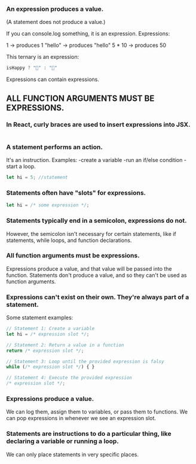 ### An expression produces a value.
(A statement does not produce a value.)

If you can console.log something, it is an expression.
Expressions:

1 → produces 1
"hello" → produces "hello"
5 * 10 → produces 50

This ternary is an expression:
```js
isHappy ? "🙂" : "🙁"
```
Expressions can contain expressions.
## ALL FUNCTION ARGUMENTS MUST BE EXPRESSIONS.

### In React, curly braces are used to insert expressions into JSX.
```js

```


### A statement performs an action. 
It's an instruction.
Examples:
-create a variable
-run an if/else condition
-start a loop.

```js
let hi = 5; //statement
```

### Statements often have "slots" for expressions.

```js
let hi = /* some expression */;
```

### Statements typically end in a semicolon, expressions do not.

However, the semicolon isn't necessary for certain statements, 
like if statements, while loops, and function declarations.

### All function arguments must be expressions. 

Expressions produce a value, and that value will be passed into the function. 
Statements don't produce a value, and so they can't be used as function arguments.

###  Expressions can't exist on their own. They're always part of a statement.

Some statement examples:

```js
// Statement 1: Create a variable
let hi = /* expression slot */;

// Statement 2: Return a value in a function
return /* expression slot */;

// Statement 3: Loop until the provided expression is falsy
while (/* expression slot */) { }

// Statement 4: Execute the provided expression
/* expression slot */;
```

### Expressions produce a value. 

We can log them, assign them to variables, or pass them to functions. 
We can pop expressions in whenever we see an expression slot.

### Statements are instructions to do a particular thing, like declaring a variable or running a loop. 

We can only 
place statements in very specific places.